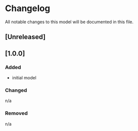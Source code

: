 # Changelog
All notable changes to this model will be documented in this file.

## [Unreleased]


## [1.0.0]
### Added
- initial model

### Changed
n/a

### Removed
n/a